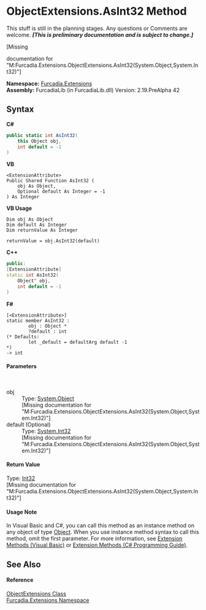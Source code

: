 # ObjectExtensions.AsInt32 Method 
This stuff is still in the planning stages. Any questions or Comments are welcome. _**\[This is preliminary documentation and is subject to change.\]**_

\[Missing <summary> documentation for "M:Furcadia.Extensions.ObjectExtensions.AsInt32(System.Object,System.Int32)"\]

**Namespace:**&nbsp;<a href="N_Furcadia_Extensions">Furcadia.Extensions</a><br />**Assembly:**&nbsp;FurcadiaLib (in FurcadiaLib.dll) Version: 2.19.PreAlpha 42

## Syntax

**C#**<br />
``` C#
public static int AsInt32(
	this Object obj,
	int default = -1
)
```

**VB**<br />
``` VB
<ExtensionAttribute>
Public Shared Function AsInt32 ( 
	obj As Object,
	Optional default As Integer = -1
) As Integer
```

**VB Usage**<br />
``` VB Usage
Dim obj As Object
Dim default As Integer
Dim returnValue As Integer

returnValue = obj.AsInt32(default)
```

**C++**<br />
``` C++
public:
[ExtensionAttribute]
static int AsInt32(
	Object^ obj, 
	int default = -1
)
```

**F#**<br />
``` F#
[<ExtensionAttribute>]
static member AsInt32 : 
        obj : Object * 
        ?default : int 
(* Defaults:
        let _default = defaultArg default -1
*)
-> int 

```


#### Parameters
&nbsp;<dl><dt>obj</dt><dd>Type: <a href="http://msdn2.microsoft.com/en-us/library/e5kfa45b" target="_blank">System.Object</a><br />\[Missing <param name="obj"/> documentation for "M:Furcadia.Extensions.ObjectExtensions.AsInt32(System.Object,System.Int32)"\]</dd><dt>default (Optional)</dt><dd>Type: <a href="http://msdn2.microsoft.com/en-us/library/td2s409d" target="_blank">System.Int32</a><br />\[Missing <param name="default"/> documentation for "M:Furcadia.Extensions.ObjectExtensions.AsInt32(System.Object,System.Int32)"\]</dd></dl>

#### Return Value
Type: <a href="http://msdn2.microsoft.com/en-us/library/td2s409d" target="_blank">Int32</a><br />\[Missing <returns> documentation for "M:Furcadia.Extensions.ObjectExtensions.AsInt32(System.Object,System.Int32)"\]

#### Usage Note
In Visual Basic and C#, you can call this method as an instance method on any object of type <a href="http://msdn2.microsoft.com/en-us/library/e5kfa45b" target="_blank">Object</a>. When you use instance method syntax to call this method, omit the first parameter. For more information, see <a href="http://msdn.microsoft.com/en-us/library/bb384936.aspx">Extension Methods (Visual Basic)</a> or <a href="http://msdn.microsoft.com/en-us/library/bb383977.aspx">Extension Methods (C# Programming Guide)</a>.

## See Also


#### Reference
<a href="T_Furcadia_Extensions_ObjectExtensions">ObjectExtensions Class</a><br /><a href="N_Furcadia_Extensions">Furcadia.Extensions Namespace</a><br />
